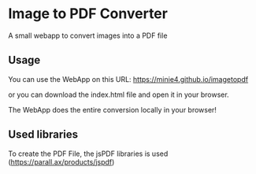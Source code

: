 # Image to PDF Converter
A small webapp to convert images into a PDF file

## Usage
You can use the WebApp on this URL:
https://minie4.github.io/imagetopdf

or you can download the index.html file and open it in your browser.

The WebApp does the entire conversion locally in your browser!

## Used libraries
To create the PDF File, the jsPDF libraries is used (https://parall.ax/products/jspdf)
